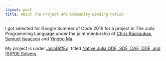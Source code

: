 ```yaml
---
layout: post
title: About The Project and Community Bonding Period
---
```


I got selected for Google Summer of Code 2019 for a project in The Julia Programming Language under the joint mentorship of [Chris Rackaukas](http://chrisrackauckas.com/), [Samuel Isaacson](http://math.bu.edu/people/isaacson/) and [Yingbo Ma](https://github.com/YingboMa).

My project is under [JuliaDiffEq](https://github.com/JuliaDiffEq), titled [Native Julia ODE, SDE, DAE, DDE, and (S)PDE Solvers](https://summerofcode.withgoogle.com/projects/#6552298552033280).